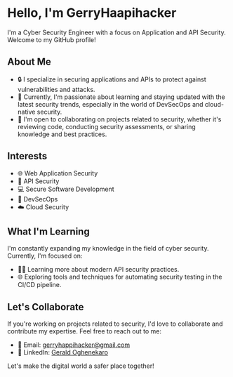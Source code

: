 # Hello, I'm GerryHaapihacker

I'm a Cyber Security Engineer with a focus on Application and API Security. Welcome to my GitHub profile!

## About Me

- 🔒 I specialize in securing applications and APIs to protect against vulnerabilities and attacks.
- 🚀 Currently, I'm passionate about learning and staying updated with the latest security trends, especially in the world of DevSecOps and cloud-native security.
- 👥 I'm open to collaborating on projects related to security, whether it's reviewing code, conducting security assessments, or sharing knowledge and best practices.

## Interests

- 🌐 Web Application Security
- 📡 API Security
- 💻 Secure Software Development
- 🔐 DevSecOps
- ☁️ Cloud Security

## What I'm Learning

I'm constantly expanding my knowledge in the field of cyber security. Currently, I'm focused on:

- 🧑‍💻 Learning more about modern API security practices.
- 🌐 Exploring tools and techniques for automating security testing in the CI/CD pipeline.

## Let's Collaborate

If you're working on projects related to security, I'd love to collaborate and contribute my expertise. Feel free to reach out to me:

- 📧 Email: [gerryhappihacker@gmail.com](mailto:gerryhappihacker@gmail.com)
- 💬 LinkedIn: [Gerald Oghenekaro](www.linkedin.com/in/geraldoghenekaro-381838138)

Let's make the digital world a safer place together!
